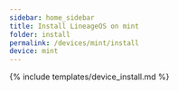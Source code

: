 ```yaml
---
sidebar: home_sidebar
title: Install LineageOS on mint
folder: install
permalink: /devices/mint/install
device: mint
---
```

{% include templates/device_install.md %}
